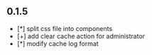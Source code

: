 ## 0.1.5 
  * [*] split css file into components
  * [+] add clear cache action for administrator
  * [*] modify cache log format
